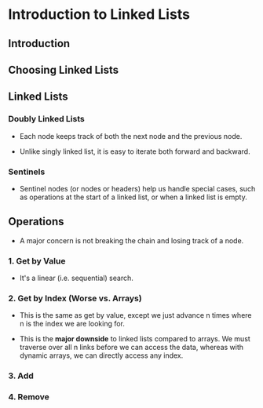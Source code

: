 # Introduction to Linked Lists

## Introduction

## Choosing Linked Lists

## Linked Lists

### Doubly Linked Lists

- Each node keeps track of both the next node and the previous node.

- Unlike singly linked list, it is easy to iterate both forward and backward.

### Sentinels

- Sentinel nodes (or nodes or headers) help us handle special cases, such as operations at the start of a linked list, or when a linked list is empty.



## Operations

- A major concern is not breaking the chain and losing track of a node. 

### 1. Get by Value

- It's a linear (i.e. sequential) search.


### 2. Get by Index (Worse vs. Arrays)

- This is the same as get by value, except we just advance n times where n is the index we are looking for. 

- This is the **major downside** to linked lists compared to arrays. We must traverse over all n links before we can access the data, whereas with dynamic arrays, we can directly access any index. 

### 3. Add

### 4. Remove

